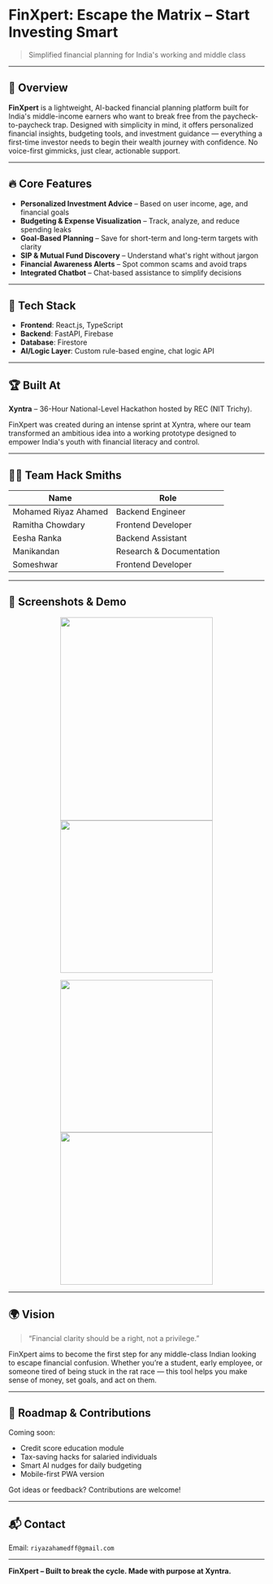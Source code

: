 # FinXpert: Escape the Matrix – Start Investing Smart

> Simplified financial planning for India's working and middle class

---

## 🚀 Overview

**FinXpert** is a lightweight, AI-backed financial planning platform built for India's middle-income earners who want to break free from the paycheck-to-paycheck trap. Designed with simplicity in mind, it offers personalized financial insights, budgeting tools, and investment guidance — everything a first-time investor needs to begin their wealth journey with confidence. No voice-first gimmicks, just clear, actionable support.

---

## 🔥 Core Features

* **Personalized Investment Advice** – Based on user income, age, and financial goals
* **Budgeting & Expense Visualization** – Track, analyze, and reduce spending leaks
* **Goal-Based Planning** – Save for short-term and long-term targets with clarity
* **SIP & Mutual Fund Discovery** – Understand what's right without jargon
* **Financial Awareness Alerts** – Spot common scams and avoid traps
* **Integrated Chatbot** – Chat-based assistance to simplify decisions

---

## 🧠 Tech Stack

* **Frontend**: React.js, TypeScript
* **Backend**: FastAPI, Firebase
* **Database**: Firestore
* **AI/Logic Layer**: Custom rule-based engine, chat logic API

---

## 🏆 Built At

**Xyntra** – 36-Hour National-Level Hackathon hosted by REC (NIT Trichy).

FinXpert was created during an intense sprint at Xyntra, where our team transformed an ambitious idea into a working prototype designed to empower India's youth with financial literacy and control.

---

## 👨‍💻 Team Hack Smiths

| Name                 | Role                     |
| -------------------- | ------------------------ |
| Mohamed Riyaz Ahamed | Backend Engineer         |
| Ramitha Chowdary     | Frontend Developer       |
| Eesha Ranka          | Backend Assistant        |
| Manikandan           | Research & Documentation |
| Someshwar            | Frontend Developer       |

---

## 📸 Screenshots & Demo

<p align="center">
  <img src="https://github.com/user-attachments/assets/5302b9ac-0c53-43d2-8eb9-b0183732a349" height="400" width="300"/>
  <img src="https://github.com/user-attachments/assets/5615ef25-df81-41b8-ba42-8756aa4326b4" width="300"/>
</p>
<p align="center">
  <img src="https://github.com/user-attachments/assets/19ee01e9-92d1-4923-96bb-7162238b6df0" width="300"/>
  <img src="https://github.com/user-attachments/assets/df341a2a-bc46-4bcb-bc8e-26b70f357eb8" width="300"/>
</p>

---

## 🌍 Vision

> “Financial clarity should be a right, not a privilege.”

FinXpert aims to become the first step for any middle-class Indian looking to escape financial confusion. Whether you’re a student, early employee, or someone tired of being stuck in the rat race — this tool helps you make sense of money, set goals, and act on them.

---

## 🔭 Roadmap & Contributions

Coming soon:

* Credit score education module
* Tax-saving hacks for salaried individuals
* Smart AI nudges for daily budgeting
* Mobile-first PWA version

Got ideas or feedback? Contributions are welcome!

---

## 📬 Contact

Email: `riyazahamedff@gmail.com`

---

**FinXpert – Built to break the cycle. Made with purpose at Xyntra.**
